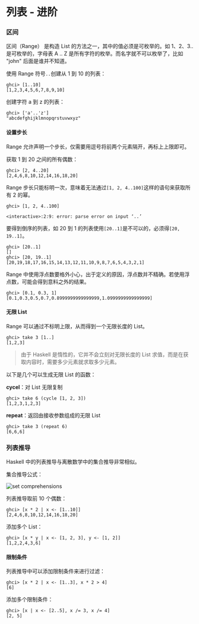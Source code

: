 # 列表 - 进阶

### 区间

区间（Range） 是构造 List 的方法之一，其中的值必须是可枚举的。如 1、2、3..是可枚举的，字母表 A .. Z 是所有字符的枚举。而名字就不可以枚举了，比如 "john" 后面是谁并不知道。

使用 Range 符号`..`创建从 1 到 10 的列表：

```shell
ghci> [1..10]
[1,2,3,4,5,6,7,8,9,10]
```

创建字符 a 到 z 的列表：

```shell
ghci> ['a'..'z']
"abcdefghijklmnopqrstuvwxyz"
```

#### 设置步长

Range 允许声明一个步长，仅需要用逗号将前两个元素隔开，再标上上限即可。

获取 1 到 20 之间的所有偶数：

```shell
ghci> [2, 4..20]
[2,4,6,8,10,12,14,16,18,20]
```

Range 步长只能标明一次，意味着无法通过`[1, 2, 4..100]`这样的语句来获取所有 2 的幂。

```shell
ghci> [1, 2, 4..100]

<interactive>:2:9: error: parse error on input ‘..’
```

要得到倒序的列表，如 20 到 1 的列表使用`[20..1]`是不可以的，必须得`[20, 19..1]`。

```shell
ghci> [20..1]
[]
ghci> [20, 19..1]
[20,19,18,17,16,15,14,13,12,11,10,9,8,7,6,5,4,3,2,1]
```

Range 中使用浮点数要格外小心，出于定义的原因，浮点数并不精确。若使用浮点数，可能会得到意料之外的结果。

```shell
ghci> [0.1, 0.3, 1]
[0.1,0.3,0.5,0.7,0.8999999999999999,1.0999999999999999]
```

#### 无限 List

Range 可以通过不标明上限，从而得到一个无限长度的 List。

```shell
ghci> take 3 [1..]
[1,2,3]
```

> 由于 Haskell 是惰性的，它并不会立刻对无限长度的 List 求值，而是在获取内容时，需要多少元素就求取多少元素。

以下是几个可以生成无限 List 的函数：

**cycel**：对 List 无限复制

```shell
ghci> take 6 (cycle [1, 2, 3])
[1,2,3,1,2,3]
```

**repeat**：返回由接收参数组成的无限 List

```shell
ghci> take 3 (repeat 6)
[6,6,6]
```

### 列表推导

Haskell 中的列表推导与离散数学中的集合推导非常相似。

集合推导公式：

![set comprehensions](./accets/set-comprehensions.png)

列表推导取前 10 个偶数：

```shell
ghci> [x * 2 | x <- [1..10]]
[2,4,6,8,10,12,14,16,18,20]
```

添加多个 List：

```shell
ghci> [x * y | x <- [1, 2, 3], y <- [1, 2]]
[1,2,2,4,3,6]
```

#### 限制条件

列表推导中可以添加限制条件来进行过滤：

```shell
ghci> [x * 2 | x <- [1..3], x * 2 > 4]
[6]
```

添加多个限制条件：

```shell
ghci> [x | x <- [2..5], x /= 3, x /= 4]
[2, 5]
```
